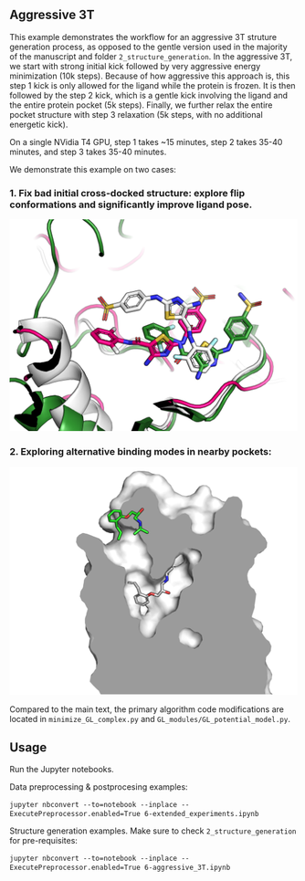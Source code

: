 ## Aggressive 3T

This example demonstrates the workflow for an aggressive 3T struture generation process, as opposed to the gentle version used in the majority of the manuscript and folder `2_structure_generation`.
In the aggressive 3T, we start with strong initial kick followed by very aggressive energy minimization (10k steps). Because of how aggressive this approach is, this step 1 kick is only allowed for the ligand while the protein is frozen.
It is then followed by the step 2 kick, which is a gentle kick involving the ligand and the entire protein pocket (5k steps).
Finally, we further relax the entire pocket structure with step 3 relaxation (5k steps, with no additional energetic kick).

On a single NVidia T4 GPU, step 1 takes ~15 minutes, step 2 takes 35-40 minutes, and step 3 takes 35-40 minutes.

We demonstrate this example on two cases:

### 1. Fix bad initial cross-docked structure: explore flip conformations and significantly improve ligand pose.

![Alt text](data/3r9h_github_figure.png?raw=true "Title")

### 2. Exploring alternative binding modes in nearby pockets:

![Alt text](data/3nya_github_figure.png?raw=true "Title")

Compared to the main text, the primary algorithm code modifications are located in `minimize_GL_complex.py` and `GL_modules/GL_potential_model.py`.

## Usage

Run the Jupyter notebooks.

Data preprocessing & postprocesing examples:

```
jupyter nbconvert --to=notebook --inplace --ExecutePreprocessor.enabled=True 6-extended_experiments.ipynb
```

Structure generation examples.  Make sure to check `2_structure_generation` for pre-requisites:

```
jupyter nbconvert --to=notebook --inplace --ExecutePreprocessor.enabled=True 6-aggressive_3T.ipynb
```
